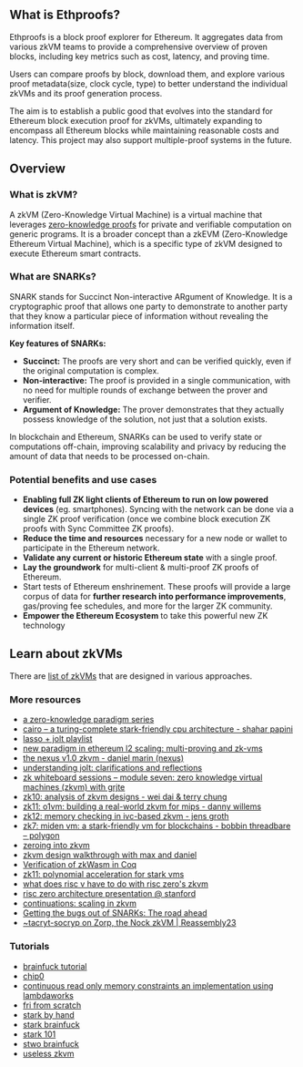## What is Ethproofs?

Ethproofs is a block proof explorer for Ethereum. It aggregates data from various zkVM teams to provide a comprehensive overview of proven blocks, including key metrics such as cost, latency, and proving time.

Users can compare proofs by block, download them, and explore various proof metadata(size, clock cycle, type) to better understand the individual zkVMs and its proof generation process.

The aim is to establish a public good that evolves into the standard for Ethereum block execution proof for zkVMs, ultimately expanding to encompass all Ethereum blocks while maintaining reasonable costs and latency. This project may also support multiple-proof systems in the future.

## Overview

### What is zkVM?

A zkVM (Zero-Knowledge Virtual Machine) is a virtual machine that leverages [zero-knowledge proofs](https://ethereum.org/en/zero-knowledge-proofs/) for private and verifiable computation on generic programs. It is a broader concept than a zkEVM (Zero-Knowledge Ethereum Virtual Machine), which is a specific type of zkVM designed to execute Ethereum smart contracts.

### What are SNARKs?

SNARK stands for Succinct Non-interactive ARgument of Knowledge. It is a cryptographic proof that allows one party to demonstrate to another party that they know a particular piece of information without revealing the information itself.

**Key features of SNARKs:**
- **Succinct:** The proofs are very short and can be verified quickly, even if the original computation is complex.
- **Non-interactive:** The proof is provided in a single communication, with no need for multiple rounds of exchange between the prover and verifier.
- **Argument of Knowledge:** The prover demonstrates that they actually possess knowledge of the solution, not just that a solution exists.


In blockchain and Ethereum, SNARKs can be used to verify state or computations off-chain, improving scalability and privacy by reducing the amount of data that needs to be processed on-chain.

### Potential benefits and use cases

- **Enabling full ZK light clients of Ethereum to run on low powered devices** (eg. smartphones). Syncing with the network can be done via a single ZK proof verification (once we combine block execution ZK proofs with Sync Committee ZK proofs).
- **Reduce the time and resources** necessary for a new node or wallet to participate in the Ethereum network.
- **Validate any current or historic Ethereum state** with a single proof.
- **Lay the groundwork** for multi-client & multi-proof ZK proofs of Ethereum.
- Start tests of Ethereum enshrinement. These proofs will provide a large corpus of data for **further research into performance improvements**, gas/proving fee schedules, and more for the larger ZK community.
- **Empower the Ethereum Ecosystem** to take this powerful new ZK technology


## Learn about zkVMs

There are [list of zkVMs](https://github.com/rkdud007/awesome-zkvm?tab=readme-ov-file) that are designed in various approaches.


### More resources

- [a zero-knowledge paradigm series](https://www.lita.foundation/blog/zero-knowledge-paradigm-zkvm)
- [cairo – a turing-complete stark-friendly cpu architecture - shahar papini](https://www.youtube.com/watch?v=vVgHL5vpJxY&t=33s)
- [lasso + jolt playlist](https://youtube.com/playlist?list=PLjQ9HCQMu_8xjOEM_vh5p26ODtr-mmGxO&si=Uega8IMg_J8kNaa8)
- [new paradigm in ethereum l2 scaling: multi-proving and zk-vms](https://www.mikkoikola.com/blog/2023/12/11/new-paradigm-in-ethereum-l2-scaling-multi-proving-and-zk-vms)
- [the nexus v1.0 zkvm - daniel marin (nexus)](https://www.youtube.com/watch?v=UtzFOwQp8n4)
- [understanding jolt: clarifications and reflections](https://a16zcrypto.com/posts/article/understanding-jolt-clarifications-and-reflections/)
- [zk whiteboard sessions – module seven: zero knowledge virtual machines (zkvm) with grjte](https://www.youtube.com/watch?v=GRFPGJW0hic)
- [zk10: analysis of zkvm designs - wei dai & terry chung](https://www.youtube.com/watch?v=tWJZX-WmbeY&t=325s)
- [zk11: o1vm: building a real-world zkvm for mips - danny willems](https://www.youtube.com/watch?v=HDH2KXRAxAc)
- [zk12: memory checking in ivc-based zkvm - jens groth](https://www.youtube.com/watch?v=kzSYNFh4uQ0&list=PLothk45x3HC9Oz4f3e9-OoYUEytfHWCl5)
- [zk7: miden vm: a stark-friendly vm for blockchains - bobbin threadbare – polygon](https://www.youtube.com/watch?v=81UAaiIgIYA&t=803s)
- [zeroing into zkvm](https://taiko.mirror.xyz/e_5GeGGFJIrOxqvXOfzY6HmWcRjCjRyG0NQF1zbNpNQ)
- [zkvm design walkthrough with max and daniel](https://www.youtube.com/watch?v=aobrJ-zTcAU)
- [Verification of zkWasm in Coq](https://github.com/CertiKProject/zkwasm-fv)
- [zk11: polynomial acceleration for stark vms](https://www.youtube.com/watch?v=R07ina4k7hg)
- [what does risc v have to do with risc zero's zkvm](https://www.youtube.com/watch?v=11DIflEwx50)
- [risc zero architecture presentation @ stanford](https://www.youtube.com/watch?v=RtGk6967PC4)
- [continuations: scaling in zkvm](https://www.youtube.com/watch?v=h1qWnf-M5lo)
- [Getting the bugs out of SNARKs: The road ahead](https://a16zcrypto.com/posts/article/getting-bugs-out-of-snarks/)
- [~tacryt-socryp on Zorp, the Nock zkVM | Reassembly23](https://www.youtube.com/watch?v=zD45V6GAD00)

### Tutorials

- [brainfuck tutorial](https://neptune.cash/learn/brainfuck-tutorial/)
- [chip0](https://github.com/shuklaayush/chip0)
- [continuous read only memory constraints an implementation using lambdaworks](https://blog.lambdaclass.com/continuous-read-only-memory-constraints-an-implementation-using-lambdaworks/)
- [fri from scratch](https://blog.lambdaclass.com/how-to-code-fri-from-scratch/)
- [stark by hand](https://dev.risczero.com/proof-system/stark-by-hand)
- [stark brainfuck](https://aszepieniec.github.io/stark-brainfuck/)
- [stark 101](https://starkware.co/stark-101/)
- [stwo brainfuck](https://github.com/kkrt-labs/stwo-brainfuck)
- [useless zkvm](https://github.com/armanthepythonguy/Useless-ZKVM)

